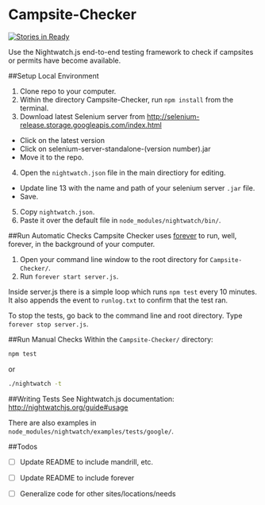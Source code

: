 Campsite-Checker
================
[![Stories in Ready](https://badge.waffle.io/adam-back/Campsite-Checker.svg?label=ready&title=Ready)](http://waffle.io/adam-back/Campsite-Checker)

Use the Nightwatch.js end-to-end testing framework to check if campsites or permits have become available.

##Setup Local Environment
1. Clone repo to your computer.
2. Within the directory Campsite-Checker, run `npm install` from the terminal.
3. Download latest Selenium server from http://selenium-release.storage.googleapis.com/index.html
  - Click on the latest version
  - Click on selenium-server-standalone-(version number).jar
  - Move it to the repo.
4. Open the `nightwatch.json` file in the main directiory for editing.
  - Update line 13 with the name and path of your selenium server `.jar` file. 
  - Save.
5. Copy `nightwatch.json`.
6. Paste it over the default file in `node_modules/nightwatch/bin/`.

##Run Automatic Checks
Campsite Checker uses [forever](https://github.com/foreverjs/forever) to run, well, forever, in the background of your computer.

1. Open your command line window to the root directory for `Campsite-Checker/`.
2. Run `forever start server.js`.

Inside server.js there is a simple loop which runs `npm test` every 10 minutes. It also appends the event to `runlog.txt` to confirm that the test ran.

To stop the tests, go back to the command line and root directory. Type `forever stop server.js`.

##Run Manual Checks
Within the `Campsite-Checker/` directory:
```bash
npm test
```
or
```bash
./nightwatch -t
```
##Writing Tests
See Nightwatch.js documentation: http://nightwatchjs.org/guide#usage

There are also examples in `node_modules/nightwatch/examples/tests/google/`.

##Todos
- [ ] Update README to include mandrill, etc.
- [ ] Update README to include forever
- [ ] Generalize code for other sites/locations/needs

